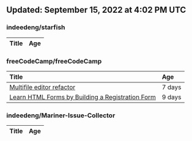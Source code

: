 ## Updated: September 15, 2022 at 4:02 PM UTC


### indeedeng/starfish
|**Title**|**Age**|
|:----|:----|


### freeCodeCamp/freeCodeCamp
|**Title**|**Age**|
|:----|:----|
|[Multifile editor refactor](https://github.com/freeCodeCamp/freeCodeCamp/issues/47467)|7&nbsp;days|
|[Learn HTML Forms by Building a Registration Form](https://github.com/freeCodeCamp/freeCodeCamp/issues/47456)|9&nbsp;days|


### indeedeng/Mariner-Issue-Collector
|**Title**|**Age**|
|:----|:----|